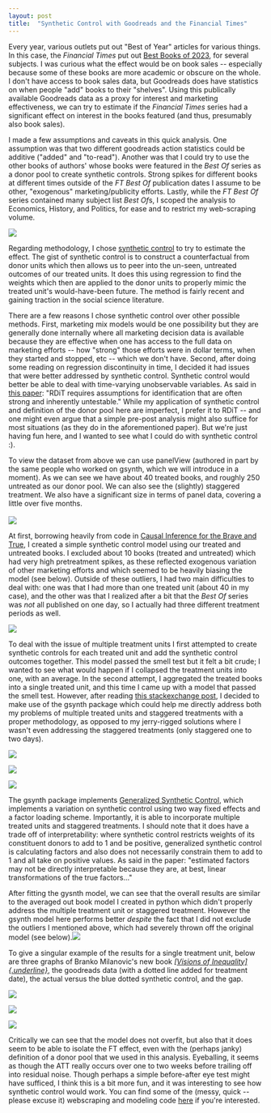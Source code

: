 ```yaml
---
layout: post
title:  "Synthetic Control with Goodreads and the Financial Times"
---
```


Every year, various outlets put out \"Best of Year\" articles for
various things. In this case, the *Financial Times* put out [Best Books
of 2023](https://www.ft.com/booksof2023), for several
subjects. I was curious what the effect would be on book sales --
especially because some of these books are more academic or obscure on
the whole. I don\'t have access to book sales data, but Goodreads does
have statistics on when people \"add\" books to their \"shelves\". Using
this publically available Goodreads data as a proxy for interest and
marketing effectiveness, we can try to estimate if the *Financial Times*
series had a significant effect on interest in the books featured (and
thus, presumably also book sales).

I made a few assumptions and caveats in this quick analysis. One
assumption was that two different goodreads action statistics could be
additive (\"added\" and \"to-read\"). Another was that I could try to
use the other books of authors\' whose books were featured in the *Best
Of* series as a donor pool to create synthetic controls. Strong spikes
for different books at different times outside of the *FT Best Of*
publication dates I assume to be other, \"exogenous\"
marketing/publicity efforts. Lastly, while the *FT Best Of* series
contained many subject list *Best Of*s, I scoped the analysis to
Economics, History, and Politics, for ease and to restrict my
web-scraping volume.

![](/assets/image1.png)

Regarding methodology, I chose [synthetic
control](https://en.wikipedia.org/wiki/Synthetic_control_method)
to try to estimate the effect. The gist of synthetic control is to
construct a counterfactual from donor units which then allows us to peer
into the un-seen, untreated outcomes of our treated units. It does this
using regression to find the weights which then are applied to the donor
units to properly mimic the treated unit\'s would-have-been future. The
method is fairly recent and gaining traction in the social science
literature.

There are a few reasons I chose synthetic control over other possible
methods. First, marketing mix models would be one possibility but they
are generally done internally where all marketing decision data is
available because they are effective when one has access to the full
data on marketing efforts -- how \"strong\" those efforts were in dollar
terms, when they started and stopped, etc -- which we don\'t have.
Second, after doing some reading on regression discontinuity in time, I
decided it had issues that were better addressed by synthetic control.
Synthetic control would better be able to deal with time-varying
unobservable variables. As said in [this
paper](https://www.nber.org/system/files/working_papers/w23602/w23602.pdf):
\"RDiT requires assumptions for identification that are often strong and
inherently untestable.\" While my application of synthetic control and
definition of the donor pool here are imperfect, I prefer it to RDiT --
and one might even argue that a simple pre-post analysis might also
suffice for most situations (as they do in the aforementioned paper).
But we\'re just having fun here, and I wanted to see what I could do
with synthetic control :).

To view the dataset from above we can use panelView (authored in part by
the same people who worked on gsynth, which we will introduce in a
moment). As we can see we have about 40 treated books, and roughly 250
untreated as our donor pool. We can also see the (slightly) staggered
treatment. We also have a significant size in terms of panel data,
covering a little over five months.\
\
![](/assets/image3.png)

At first, borrowing heavily from code in [Causal Inference for the
Brave and
True](https://matheusfacure.github.io/python-causality-handbook/15-Synthetic-Control.html),
I created a simple synthetic control model using our treated and
untreated books. I excluded about 10 books (treated and untreated) which
had very high pretreatment spikes, as these reflected exogenous
variation of other marketing efforts and which seemed to be heavily
biasing the model (see below). Outside of these outliers, I had two main
difficulties to deal with: one was that I had more than one treated unit
(about 40 in my case), and the other was that I realized after a bit
that the *Best Of* series was *not* all published on one day, so I
actually had three different treatment periods as well.

![](/assets/image8.png)

To deal with the issue of multiple treatment units I first attempted to
create synthetic controls for each treated unit and add the synthetic
control outcomes together. This model passed the smell test but it felt
a bit crude; I wanted to see what would happen if I collapsed the
treatment units into one, with an average. In the second attempt, I
aggregated the treated books into a single treated unit, and this time I
came up with a model that passed the smell test. However, after reading
[this stackexchange
post](https://stats.stackexchange.com/questions/616939/synthetic-control-method-based-on-several-treated-units),
I decided to make use of the gsynth package which could help me directly
address both my problems of multiple treated units and staggered
treatments with a proper methodology, as opposed to my jerry-rigged
solutions where I wasn\'t even addressing the staggered treatments (only
staggered one to two days).

![](/assets/image9.png)

![](/assets/image5.png)

![](/assets/image10.png)

The gsynth package implements [Generalized Synthetic
Control](https://www.cambridge.org/core/journals/political-analysis/article/generalized-synthetic-control-method-causal-inference-with-interactive-fixed-effects-models/B63A8BD7C239DD4141C67DA10CD0E4F3),
which implements a variation on synthetic control using two way fixed
effects and a factor loading scheme. Importantly, it is able to
incorporate multiple treated units and staggered treatments. I should
note that it does have a trade off of interpretability: where synthetic
control restricts weights of its constituent donors to add to 1 and be
positive, generalized synthetic control is calculating factors and also
does not necessarily constrain them to add to 1 and all take on positive
values. As said in the paper: \"estimated factors may not be directly
interpretable because they are, at best, linear transformations of the
true factors\...\"

After fitting the gysnth model, we can see that the overall results are
similar to the averaged out book model I created in python which didn\'t
properly address the multiple treatment unit or staggered treatment.
However the gsynth model here performs better *despite* the fact that I
did not exclude the outliers I mentioned above, which had severely
thrown off the original model (see
below).![](/assets/image2.png)

To give a singular example of the results for a single treatment unit,
below are three graphs of Branko Milanovic\'s new book [*[Visions of
Inequality]{.underline}*](https://www.goodreads.com/book/stats?id=123831773),
the goodreads data (with a dotted line added for treatment date), the
actual versus the blue dotted synthetic control, and the gap.

![](/assets/image7.png)

![](/assets/image6.png)

![](/assets/image4.png)

Critically we can see that the model does not overfit, but also that it
does seem to be able to isolate the FT effect, even with the (perhaps
janky) definition of a donor pool that we used in this analysis.
Eyeballing, it seems as though the ATT really occurs over one to two
weeks before trailing off into residual noise. Though perhaps a simple
before-after eye test might have sufficed, I think this is a bit more
fun, and it was interesting to see how synthetic control would work. You
can find some of the (messy, quick -- please excuse it) webscraping and
modeling code [here](https://github.com/mbyim/goodreads_scraping) if you\'re interested.
